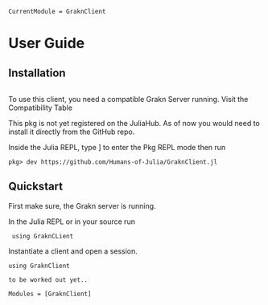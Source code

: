 ```@meta
CurrentModule = GraknClient
```

# User Guide

## Installation

```@index
```
To use this client, you need a compatible Grakn Server running. Visit the Compatibility Table 

This pkg is not yet registered on the JuliaHub. As of now you would need to install it directly from the GitHub repo.

Inside the Julia REPL, type ] to enter the Pkg REPL mode then run

`pkg> dev https://github.com/Humans-of-Julia/GraknClient.jl`

## Quickstart

First make sure, the Grakn server is running.

In the Julia REPL or in your source run 

` using GraknCLient`

Instantiate a client and open a session.

```
using GraknClient

to be worked out yet..
```


```@autodocs
Modules = [GraknClient]
```